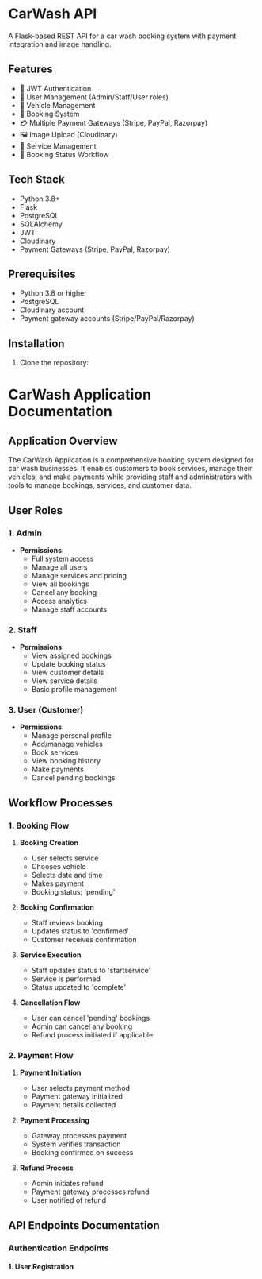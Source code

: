 # CarWash API

A Flask-based REST API for a car wash booking system with payment integration and image handling.

## Features

- 🔐 JWT Authentication
- 👥 User Management (Admin/Staff/User roles)
- 🚗 Vehicle Management
- 📅 Booking System
- 💳 Multiple Payment Gateways (Stripe, PayPal, Razorpay)
- 🖼️ Image Upload (Cloudinary)
- 📝 Service Management
- 🔄 Booking Status Workflow

## Tech Stack

- Python 3.8+
- Flask
- PostgreSQL
- SQLAlchemy
- JWT
- Cloudinary
- Payment Gateways (Stripe, PayPal, Razorpay)

## Prerequisites

- Python 3.8 or higher
- PostgreSQL
- Cloudinary account
- Payment gateway accounts (Stripe/PayPal/Razorpay)

## Installation

1. Clone the repository: 


# CarWash Application Documentation

## Application Overview

The CarWash Application is a comprehensive booking system designed for car wash businesses. It enables customers to book services, manage their vehicles, and make payments while providing staff and administrators with tools to manage bookings, services, and customer data.

## User Roles

### 1. Admin
- **Permissions**:
  - Full system access
  - Manage all users
  - Manage services and pricing
  - View all bookings
  - Cancel any booking
  - Access analytics
  - Manage staff accounts

### 2. Staff
- **Permissions**:
  - View assigned bookings
  - Update booking status
  - View customer details
  - View service details
  - Basic profile management

### 3. User (Customer)
- **Permissions**:
  - Manage personal profile
  - Add/manage vehicles
  - Book services
  - View booking history
  - Make payments
  - Cancel pending bookings

## Workflow Processes

### 1. Booking Flow
1. **Booking Creation**
   - User selects service
   - Chooses vehicle
   - Selects date and time
   - Makes payment
   - Booking status: 'pending'

2. **Booking Confirmation**
   - Staff reviews booking
   - Updates status to 'confirmed'
   - Customer receives confirmation

3. **Service Execution**
   - Staff updates status to 'startservice'
   - Service is performed
   - Status updated to 'complete'

4. **Cancellation Flow**
   - User can cancel 'pending' bookings
   - Admin can cancel any booking
   - Refund process initiated if applicable

### 2. Payment Flow
1. **Payment Initiation**
   - User selects payment method
   - Payment gateway initialized
   - Payment details collected

2. **Payment Processing**
   - Gateway processes payment
   - System verifies transaction
   - Booking confirmed on success

3. **Refund Process**
   - Admin initiates refund
   - Payment gateway processes refund
   - User notified of refund

## API Endpoints Documentation

### Authentication Endpoints

#### 1. User Registration 